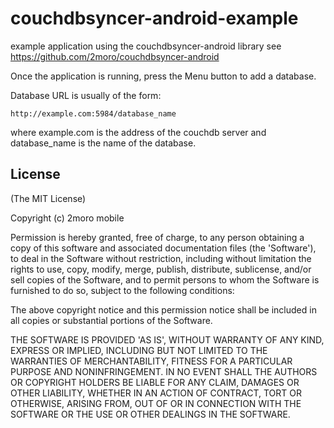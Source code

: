 couchdbsyncer-android-example
=============================

example application using the couchdbsyncer-android library
see https://github.com/2moro/couchdbsyncer-android

Once the application is running, press the Menu button to add a database.

Database URL is usually of the form:

    http://example.com:5984/database_name

where example.com is the address of the couchdb server and database_name is the name of the database.

License
-------

(The MIT License)

Copyright (c) 2moro mobile

Permission is hereby granted, free of charge, to any person obtaining
a copy of this software and associated documentation files (the
'Software'), to deal in the Software without restriction, including
without limitation the rights to use, copy, modify, merge, publish,
distribute, sublicense, and/or sell copies of the Software, and to
permit persons to whom the Software is furnished to do so, subject to
the following conditions:

The above copyright notice and this permission notice shall be
included in all copies or substantial portions of the Software.

THE SOFTWARE IS PROVIDED 'AS IS', WITHOUT WARRANTY OF ANY KIND,
EXPRESS OR IMPLIED, INCLUDING BUT NOT LIMITED TO THE WARRANTIES OF
MERCHANTABILITY, FITNESS FOR A PARTICULAR PURPOSE AND NONINFRINGEMENT.
IN NO EVENT SHALL THE AUTHORS OR COPYRIGHT HOLDERS BE LIABLE FOR ANY
CLAIM, DAMAGES OR OTHER LIABILITY, WHETHER IN AN ACTION OF CONTRACT,
TORT OR OTHERWISE, ARISING FROM, OUT OF OR IN CONNECTION WITH THE
SOFTWARE OR THE USE OR OTHER DEALINGS IN THE SOFTWARE.
